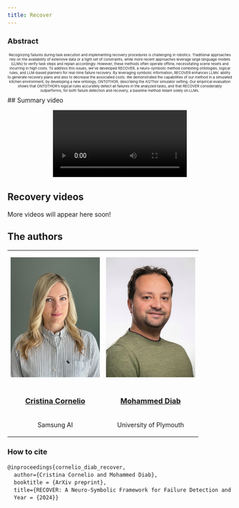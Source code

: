 ```yaml
---
title: Recover
---
```


### Abstract

<p align="center" style = "font-size: 8px;" >
Recognizing failures during task execution and implementing recovery procedures is challenging in robotics. 
Traditional approaches rely on the availability of extensive data or a tight set of constraints, while more recent approaches leverage large language models (LLMs) to verify task steps and replan accordingly. 
However, these methods often operate offline, necessitating scene resets and incurring in high costs. 
To address this issues, we've developed RECOVER, a neuro-symbolic method combining ontologies, logical rules, and LLM-based planners for real-time failure recovery. 
By leveraging symbolic information, RECOVER enhances LLMs' ability to generate recovery plans and also to decrease the associated costs. 
We demonstrated the capabilities of our method in a simulated kitchen environment, by developing a new ontology, ONTOTHOR, describing the AI2Thor simulator setting. 
Our empirical evaluation shows that ONTOTHOR’s logical rules accurately detect all failures in the analyzed tasks, and that RECOVER considerably outperforms, for both failure detection and recovery, a baseline method reliant solely on LLMs.
</p>
## Summary video

<p align="center">
  <video ="width:93%" controls>
    <source src="figures/RECOVER-full_video_with_audio.mp4" type="video/mp4">
  </video>
</p>

## Recovery videos

More videos will appear here soon!


## The authors
<table>
   <tr>
      <td >
            <p align="center"><img style="display: block;" align="center" width="200vw" src="figures/CC.JPEG" alt="Cristina Cornelio"/> </p> 
      </td>
      <td > 
            <p align="center"><img style="display: block;" align="center" width="200vw" src="figures/MD.jpg" alt="Mohammed Diab"/> </p> 
      </td>
   </tr>
   <tr>
      <td >
              <h3 align="center" ><a href="https://corneliocristina.github.io"> Cristina Cornelio </a> </h3>
      </td>
      <td > 
            <h3 align="center"><a href="https://mdiabphd.wixsite.com/mdiab"> Mohammed Diab </a> </h3>
      </td>
   </tr>
   <tr>
      <td >
              <p align="center"> Samsung AI </p> 
      </td>
      <td > 
            <p align="center"> University of Plymouth </p> 
      </td>
   </tr>
</table>



### How to cite

```latex
@inproceedings{cornelio_diab_recover,
  author={Cristina Cornelio and Mohammed Diab},
  booktitle = {ArXiv preprint},
  title={RECOVER: A Neuro-Symbolic Framework for Failure Detection and Recovery},
  Year = {2024}}
```
